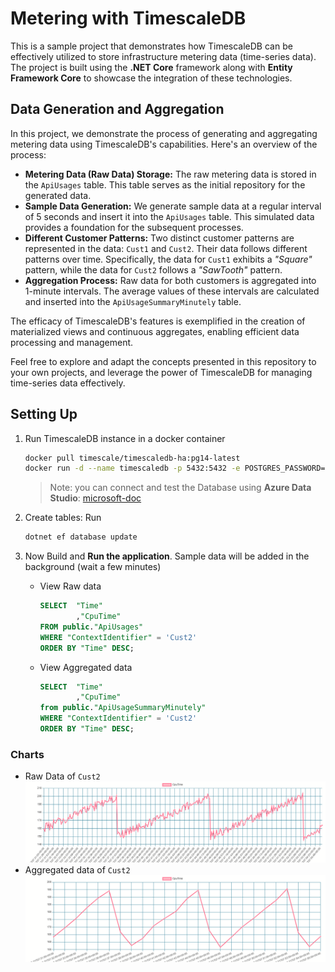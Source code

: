 # Metering with TimescaleDB
This is a sample project that demonstrates how TimescaleDB can be effectively utilized to store infrastructure metering data (time-series data). The project is built using the **.NET Core** framework along with **Entity Framework Core** to showcase the integration of these technologies.

## Data Generation and Aggregation
In this project, we demonstrate the process of generating and aggregating metering data using TimescaleDB's capabilities. Here's an overview of the process:

* **Metering Data (Raw Data) Storage:** The raw metering data is stored in the `ApiUsages` table. This table serves as the initial repository for the generated data.
* **Sample Data Generation:** We generate sample data at a regular interval of 5 seconds and insert it into the `ApiUsages` table. This simulated data provides a foundation for the subsequent processes.
* **Different Customer Patterns:** Two distinct customer patterns are represented in the data: `Cust1` and `Cust2`. Their data follows different patterns over time. Specifically, the data for `Cust1` exhibits a *"Square"* pattern, while the data for `Cust2` follows a *"SawTooth"* pattern.
* **Aggregation Process:** Raw data for both customers is aggregated into 1-minute intervals. The average values of these intervals are calculated and inserted into the `ApiUsageSummaryMinutely` table.

The efficacy of TimescaleDB's features is exemplified in the creation of materialized views and continuous aggregates, enabling efficient data processing and management.

Feel free to explore and adapt the concepts presented in this repository to your own projects, and leverage the power of TimescaleDB for managing time-series data effectively.

## Setting Up

1.  Run TimescaleDB instance in a docker container  
    ```sh
    docker pull timescale/timescaledb-ha:pg14-latest
    docker run -d --name timescaledb -p 5432:5432 -e POSTGRES_PASSWORD=password timescale/timescaledb-ha:pg14-latest
    ```
    > Note: you can connect and test the Database using **Azure Data Studio**: [microsoft-doc](https://learn.microsoft.com/en-us/sql/azure-data-studio/download-azure-data-studio?view=sql-server-ver16&tabs=redhat-install%2Credhat-uninstall)

2.  Create tables: Run 
    ```sh
    dotnet ef database update
    ```

3.  Now Build and **Run the application**. Sample data will be added in the background (wait a few minutes)  
    -  View Raw data
        ```sql
        SELECT  "Time"
                ,"CpuTime"
        FROM public."ApiUsages"
        WHERE "ContextIdentifier" = 'Cust2'
        ORDER BY "Time" DESC;
        ```
    -  View Aggregated data
        ```sql
        SELECT  "Time"
                ,"CpuTime"
        from public."ApiUsageSummaryMinutely"
        WHERE "ContextIdentifier" = 'Cust2'
        ORDER BY "Time" DESC;
        ```

### Charts
-   Raw Data of `Cust2`
    ![Alt text](img/raw-data.png)
-   Aggregated data of `Cust2`
    ![Alt text](img/aggregated-data.png)